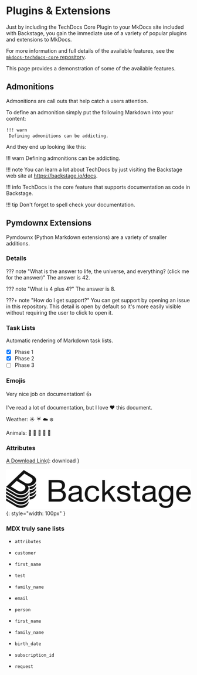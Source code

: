 # Plugins & Extensions

Just by including the TechDocs Core Plugin to your MkDocs site included with Backstage,
you gain the immediate use of a variety of popular plugins and extensions to MkDocs.

For more information and full details of the available features, see the
[`mkdocs-techdocs-core` repository](https://github.com/backstage/mkdocs-techdocs-core#mkdocs-plugins-and-extensions).

This page provides a demonstration of some of the available features.

## Admonitions

Admonitions are call outs that help catch a users attention.

To define an admonition simply put the following Markdown into your content:

```
!!! warn
 Defining admonitions can be addicting.
```

And they end up looking like this:

<!-- prettier-ignore -->
!!! warn
 Defining admonitions can be addicting.

<!-- prettier-ignore -->
!!! note
 You can learn a lot about TechDocs by just visiting the Backstage web site at
 https://backstage.io/docs.

<!-- prettier-ignore -->
!!! info
 TechDocs is the core feature that supports documentation as code in Backstage.

<!-- prettier-ignore -->
!!! tip
 Don't forget to spell check your documentation.

## Pymdownx Extensions

Pymdownx (Python Markdown extensions) are a variety of smaller additions.

### Details

<!-- prettier-ignore -->
??? note "What is the answer to life, the universe, and everything? (click me for the answer)"
 The answer is 42.

<!-- prettier-ignore -->
??? note "What is 4 plus 4?"
 The answer is 8.

<!-- prettier-ignore -->
???+ note "How do I get support?"
 You can get support by opening an issue in this repository. This detail is open by default
 so it's more easily visible without requiring the user to click to open it.

### Task Lists

Automatic rendering of Markdown task lists.

- [x] Phase 1
- [x] Phase 2
- [ ] Phase 3

### Emojis

Very nice job on documentation! :thumbsup:

I've read a lot of documentation, but I love :heart: this document.

Weather: :sunny: :umbrella: :cloud: :snowflake:

Animals: :tiger: :horse: :turtle: :wolf: :frog:

### Attributes

[A Download Link](./images/backstage-logo-cncf.svg){: download }

![A Scaled Image](./images/backstage-logo-cncf.svg){: style="width: 100px" }

### MDX truly sane lists

- `attributes`

- `customer`
 - `first_name`
 - `test`
 - `family_name`
 - `email`
- `person`
 - `first_name`
 - `family_name`
 - `birth_date`
- `subscription_id`

- `request`
